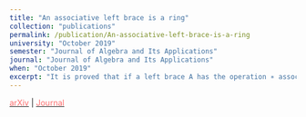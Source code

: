 ```yaml
---
title: "An associative left brace is a ring"
collection: "publications"
permalink: /publication/An-associative-left-brace-is-a-ring
university: "October 2019"
semester: "Journal of Algebra and Its Applications"
journal: "Journal of Algebra and Its Applications"
when: "October 2019"
excerpt: "It is proved that if a left brace A has the operation ∗ associative, then A is a two-sided brace. Consequently, A is a Jacobson radical ring. This answers a question of Cedó, Gateva-Ivanova and Smoktunowicz."
---
```




   [<span class="underline-on-hover" style="color:#FF6F6F">arXiv</span>](https://arxiv.org/abs/1811.04894)
\| [<span class="underline-on-hover" style="color:#FF6F6F">Journal</span>](https://www.worldscientific.com/doi/10.1142/S0219498820501790)


